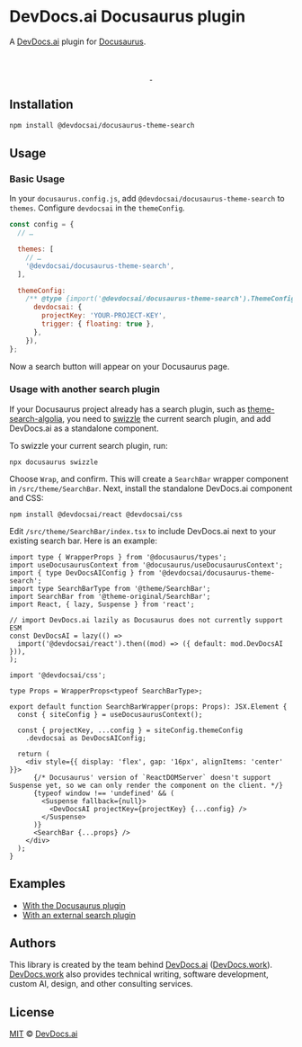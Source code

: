 # DevDocs.ai Docusaurus plugin

A [DevDocs.ai](https://devdocs.ai) plugin for
[Docusaurus](https://docusaurus.io).

<br />
<p align="center">
  <a aria-label="NPM version" href="https://www.npmjs.com/package/@devdocsai/docusaurus-theme-search">
    <img alt="" src="https://badgen.net/npm/v/@devdocsai/docusaurus-theme-search">
  </a>
  <a aria-label="License" href="https://github.com/devdocsorg/devdocsai-js/blob/main/packages/docusaurus-theme-search/LICENSE">
    <img alt="" src="https://badgen.net/npm/license/@devdocsai/docusaurus-theme-search">
  </a>
</p>

## Installation

```sh
npm install @devdocsai/docusaurus-theme-search
```

## Usage

### Basic Usage

In your `docusaurus.config.js`, add `@devdocsai/docusaurus-theme-search` to
`themes`. Configure `devdocsai` in the `themeConfig`.

```js
const config = {
  // …

  themes: [
    // …
    '@devdocsai/docusaurus-theme-search',
  ],

  themeConfig:
    /** @type {import('@devdocsai/docusaurus-theme-search').ThemeConfig} */ ({
      devdocsai: {
        projectKey: 'YOUR-PROJECT-KEY',
        trigger: { floating: true },
      },
    }),
};
```

Now a search button will appear on your Docusaurus page.

### Usage with another search plugin

If your Docusaurus project already has a search plugin, such as
[theme-search-algolia](https://docusaurus.io/docs/api/themes/@docusaurus/theme-search-algolia),
you need to [swizzle](https://docusaurus.io/docs/swizzling) the current search
plugin, and add DevDocs.ai as a standalone component.

To swizzle your current search plugin, run:

```
npx docusaurus swizzle
```

Choose `Wrap`, and confirm. This will create a `SearchBar` wrapper component in
`/src/theme/SearchBar`. Next, install the standalone DevDocs.ai component and
CSS:

```
npm install @devdocsai/react @devdocsai/css
```

Edit `/src/theme/SearchBar/index.tsx` to include DevDocs.ai next to your
existing search bar. Here is an example:

```tsx
import type { WrapperProps } from '@docusaurus/types';
import useDocusaurusContext from '@docusaurus/useDocusaurusContext';
import { type DevDocsAIConfig } from '@devdocsai/docusaurus-theme-search';
import type SearchBarType from '@theme/SearchBar';
import SearchBar from '@theme-original/SearchBar';
import React, { lazy, Suspense } from 'react';

// import DevDocs.ai lazily as Docusaurus does not currently support ESM
const DevDocsAI = lazy(() =>
  import('@devdocsai/react').then((mod) => ({ default: mod.DevDocsAI })),
);

import '@devdocsai/css';

type Props = WrapperProps<typeof SearchBarType>;

export default function SearchBarWrapper(props: Props): JSX.Element {
  const { siteConfig } = useDocusaurusContext();

  const { projectKey, ...config } = siteConfig.themeConfig
    .devdocsai as DevDocsAIConfig;

  return (
    <div style={{ display: 'flex', gap: '16px', alignItems: 'center' }}>
      {/* Docusaurus' version of `ReactDOMServer` doesn't support Suspense yet, so we can only render the component on the client. */}
      {typeof window !== 'undefined' && (
        <Suspense fallback={null}>
          <DevDocsAI projectKey={projectKey} {...config} />
        </Suspense>
      )}
      <SearchBar {...props} />
    </div>
  );
}
```

## Examples

- [With the Docusaurus plugin](https://github.com/devdocsorg/devdocsai-js/tree/main/examples/with-docusaurus)
- [With an external search plugin](https://github.com/devdocsorg/devdocsai-js/tree/main/examples/with-docusaurus-swizzled)

## Authors

This library is created by the team behind [DevDocs.ai](https://devdocs.ai)
([DevDocs.work](https://devdocs.work)). [DevDocs.work](https://devdocs.work) also provides technical writing, software development, custom AI, design, and other consulting services.

## License

[MIT](./LICENSE) © [DevDocs.ai](https://devdocs.ai)
